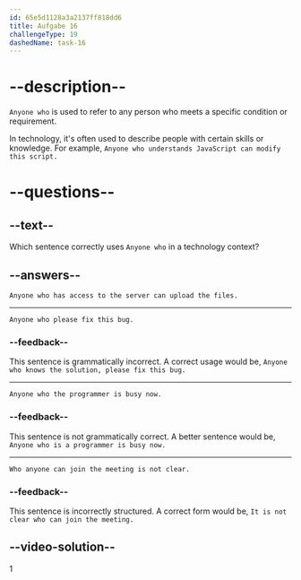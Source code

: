 ```yaml
---
id: 65e5d1128a3a2137ff818dd6
title: Aufgabe 16
challengeType: 19
dashedName: task-16
---
```


# --description--

`Anyone who` is used to refer to any person who meets a specific condition or requirement.

In technology, it's often used to describe people with certain skills or knowledge. For example, `Anyone who understands JavaScript can modify this script.`

# --questions--

## --text--

Which sentence correctly uses `Anyone who` in a technology context?

## --answers--

`Anyone who has access to the server can upload the files.`

---

`Anyone who please fix this bug.`

### --feedback--

This sentence is grammatically incorrect. A correct usage would be, `Anyone who knows the solution, please fix this bug.`

---

`Anyone who the programmer is busy now.`

### --feedback--

This sentence is not grammatically correct. A better sentence would be, `Anyone who is a programmer is busy now.`

---

`Who anyone can join the meeting is not clear.`

### --feedback--

This sentence is incorrectly structured. A correct form would be, `It is not clear who can join the meeting.`

## --video-solution--

1

